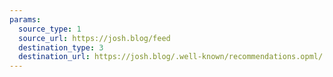 ```yaml
---
params:
  source_type: 1
  source_url: https://josh.blog/feed
  destination_type: 3
  destination_url: https://josh.blog/.well-known/recommendations.opml/
---
```

